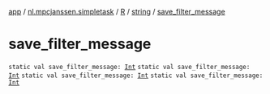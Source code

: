 [app](../../../index.md) / [nl.mpcjanssen.simpletask](../../index.md) / [R](../index.md) / [string](index.md) / [save_filter_message](.)

# save_filter_message

`static val save_filter_message: `[`Int`](https://kotlinlang.org/api/latest/jvm/stdlib/kotlin/-int/index.html)
`static val save_filter_message: `[`Int`](https://kotlinlang.org/api/latest/jvm/stdlib/kotlin/-int/index.html)
`static val save_filter_message: `[`Int`](https://kotlinlang.org/api/latest/jvm/stdlib/kotlin/-int/index.html)
`static val save_filter_message: `[`Int`](https://kotlinlang.org/api/latest/jvm/stdlib/kotlin/-int/index.html)